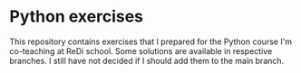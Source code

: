 # Python exercises 

This repository contains exercises that I prepared for the Python course I'm co-teaching at ReDi school. 
Some solutions are available in respective branches. I still have not decided if I should add them to the main branch. 
